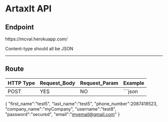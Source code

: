 <h1>ArtaxIt API</h1>
<h2> Endpoint </h2>
https://mcval.herokuapp.com/

Content-type should all be JSON
<hr>
<h2>Route </h2>

| HTTP Type | Request_Body | Request_Param | Example |
| --- | --- | --- | --- |
| POST | YES | NO | ```json
{
    "first_name":"test5",
    "last_name":"test5",
    "phone_number":2087418523,
    "company_name":"myCompany",
    "username":"test8",
    "password":"secured",
    "email":"myemail@gmail.com"
}
``` |
